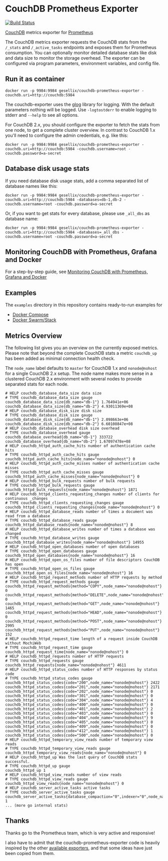 # CouchDB Prometheus Exporter

[![Build Status](https://travis-ci.org/gesellix/couchdb-prometheus-exporter.svg?branch=master)](https://travis-ci.org/gesellix/couchdb-prometheus-exporter)

[CouchDB](http://couchdb.apache.org/) metrics exporter for [Prometheus](http://prometheus.io/)

The CouchDB metrics exporter requests the CouchDB stats from the `/_stats` and `/_active_tasks` endpoints and 
exposes them for Prometheus consumption. You can optionally monitor detailed database stats like
disk and data size to monitor the storage overhead. The exporter can be configured via program parameters,
environment variables, and config file.

## Run it as container

    docker run -p 9984:9984 gesellix/couchdb-prometheus-exporter -couchdb.uri=http://couchdb:5984

The couchdb-exporter uses the [glog](https://godoc.org/github.com/golang/glog) library for logging.
With the default parameters nothing will be logged.
Use `-logtostderr` to enable logging to stderr and `--help` to see all options.

For CouchDB 2.x, you should configure the exporter to fetch the stats from one node, to get
a complete cluster overview. In contrast to CouchDB 1.x you'll need to configure the admin
credentials, e.g. like this:

    docker run -p 9984:9984 gesellix/couchdb-prometheus-exporter -couchdb.uri=http://couchdb:5984 -couchdb.username=root -couchdb.password=a-secret

## Database disk usage stats

If you need database disk usage stats, add a comma separated list of database names like this:

    docker run -p 9984:9984 gesellix/couchdb-prometheus-exporter -couchdb.uri=http://couchdb:5984 -databases=db-1,db-2 -couchdb.username=root -couchdb.password=a-secret

Or, if you want to get stats for every database, please use `_all_dbs` as database name:

    docker run -p 9984:9984 gesellix/couchdb-prometheus-exporter -couchdb.uri=http://couchdb:5984 -databases=_all_dbs -couchdb.username=root -couchdb.password=a-secret


## Monitoring CouchDB with Prometheus, Grafana and Docker

For a step-by-step guide, see [Monitoring CouchDB with Prometheus, Grafana and Docker](https://medium.com/@redgeoff/monitoring-couchdb-with-prometheus-grafana-and-docker-4693bc8408f0)

## Examples

The `examples` directory in this repository contains ready-to-run examples for

- [Docker Compose](examples/compose/README.md)
- [Docker Swarm/Stack](examples/stack/README.md)

## Metrics Overview
The following list gives you an overview on the currently exposed metrics.
Please note that beyond the complete CouchDB stats a metric `couchdb_up` has been
added as minimal connection health check.

The `node_name` label defaults to `master` for CouchDB 1.x and `nonode@nohost` for a single CouchDB 2.x setup.
The node name makes more sense in a clustered CouchDB 2.x environment with several nodes to provide separated stats for each node. 

    # HELP couchdb_database_data_size data size
    # TYPE couchdb_database_data_size gauge
    couchdb_database_data_size{db_name="db-1"} 1.764941e+06
    couchdb_database_data_size{db_name="db-2"} 4.93011369e+08
    # HELP couchdb_database_disk_size disk size
    # TYPE couchdb_database_disk_size gauge
    couchdb_database_disk_size{db_name="db-1"} 2.098663e+06
    couchdb_database_disk_size{db_name="db-2"} 6.60108847e+08
    # HELP couchdb_database_overhead disk size overhead
    # TYPE couchdb_database_overhead gauge
    couchdb_database_overhead{db_name="db-1"} 333722
    couchdb_database_overhead{db_name="db-2"} 1.67097478e+08
    # HELP couchdb_httpd_auth_cache_hits number of authentication cache hits
    # TYPE couchdb_httpd_auth_cache_hits gauge
    couchdb_httpd_auth_cache_hits{node_name="nonode@nohost"} 0
    # HELP couchdb_httpd_auth_cache_misses number of authentication cache misses
    # TYPE couchdb_httpd_auth_cache_misses gauge
    couchdb_httpd_auth_cache_misses{node_name="nonode@nohost"} 0
    # HELP couchdb_httpd_bulk_requests number of bulk requests
    # TYPE couchdb_httpd_bulk_requests gauge
    couchdb_httpd_bulk_requests{node_name="nonode@nohost"} 1871
    # HELP couchdb_httpd_clients_requesting_changes number of clients for continuous _changes
    # TYPE couchdb_httpd_clients_requesting_changes gauge
    couchdb_httpd_clients_requesting_changes{node_name="nonode@nohost"} 0
    # HELP couchdb_httpd_database_reads number of times a document was read from a database
    # TYPE couchdb_httpd_database_reads gauge
    couchdb_httpd_database_reads{node_name="nonode@nohost"} 8
    # HELP couchdb_httpd_database_writes number of times a database was changed
    # TYPE couchdb_httpd_database_writes gauge
    couchdb_httpd_database_writes{node_name="nonode@nohost"} 14955
    # HELP couchdb_httpd_open_databases number of open databases
    # TYPE couchdb_httpd_open_databases gauge
    couchdb_httpd_open_databases{node_name="nonode@nohost"} 16
    # HELP couchdb_httpd_open_os_files number of file descriptors CouchDB has open
    # TYPE couchdb_httpd_open_os_files gauge
    couchdb_httpd_open_os_files{node_name="nonode@nohost"} 16
    # HELP couchdb_httpd_request_methods number of HTTP requests by method
    # TYPE couchdb_httpd_request_methods gauge
    couchdb_httpd_request_methods{method="COPY",node_name="nonode@nohost"} 0
    couchdb_httpd_request_methods{method="DELETE",node_name="nonode@nohost"} 0
    couchdb_httpd_request_methods{method="GET",node_name="nonode@nohost"} 1465
    couchdb_httpd_request_methods{method="HEAD",node_name="nonode@nohost"} 0
    couchdb_httpd_request_methods{method="POST",node_name="nonode@nohost"} 2995
    couchdb_httpd_request_methods{method="PUT",node_name="nonode@nohost"} 152
    # HELP couchdb_httpd_request_time length of a request inside CouchDB without MochiWeb
    # TYPE couchdb_httpd_request_time gauge
    couchdb_httpd_request_time{node_name="nonode@nohost"} 0
    # HELP couchdb_httpd_requests number of HTTP requests
    # TYPE couchdb_httpd_requests gauge
    couchdb_httpd_requests{node_name="nonode@nohost"} 4611
    # HELP couchdb_httpd_status_codes number of HTTP responses by status code
    # TYPE couchdb_httpd_status_codes gauge
    couchdb_httpd_status_codes{code="200",node_name="nonode@nohost"} 2422
    couchdb_httpd_status_codes{code="201",node_name="nonode@nohost"} 2171
    couchdb_httpd_status_codes{code="202",node_name="nonode@nohost"} 0
    couchdb_httpd_status_codes{code="301",node_name="nonode@nohost"} 0
    couchdb_httpd_status_codes{code="304",node_name="nonode@nohost"} 4
    couchdb_httpd_status_codes{code="400",node_name="nonode@nohost"} 0
    couchdb_httpd_status_codes{code="401",node_name="nonode@nohost"} 2
    couchdb_httpd_status_codes{code="403",node_name="nonode@nohost"} 0
    couchdb_httpd_status_codes{code="404",node_name="nonode@nohost"} 9
    couchdb_httpd_status_codes{code="405",node_name="nonode@nohost"} 0
    couchdb_httpd_status_codes{code="409",node_name="nonode@nohost"} 0
    couchdb_httpd_status_codes{code="412",node_name="nonode@nohost"} 1
    couchdb_httpd_status_codes{code="500",node_name="nonode@nohost"} 0
    # HELP couchdb_httpd_temporary_view_reads number of temporary view reads
    # TYPE couchdb_httpd_temporary_view_reads gauge
    couchdb_httpd_temporary_view_reads{node_name="nonode@nohost"} 0
    # HELP couchdb_httpd_up Was the last query of CouchDB stats successful.
    # TYPE couchdb_httpd_up gauge
    couchdb_httpd_up 1
    # HELP couchdb_httpd_view_reads number of view reads
    # TYPE couchdb_httpd_view_reads gauge
    couchdb_httpd_view_reads{node_name="nonode@nohost"} 0
    # HELP couchdb_server_active_tasks active tasks
    # TYPE couchdb_server_active_tasks gauge
    couchdb_server_active_tasks{database_compaction="0",indexer="0",node_name="nonode@nohost",replication="1",view_compaction="0"} 1
    ... (more go internal stats)

## Thanks

Thanks go to the Prometheus team, which is very active and responsive!

I also have to admit that the couchdb-prometheus-exporter code is heavily inspired by 
the other [available exporters](http://prometheus.io/docs/instrumenting/exporters/), 
and that some ideas have just been copied from them.
